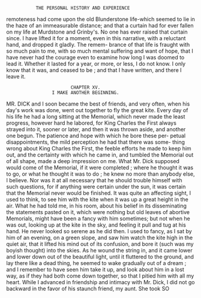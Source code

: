                THE PERSONAL HISTORY AND EXPERIENCE

remoteness had come upon the old Blunderstone life-which seemed to
lie in the haze of an immeasurable distance; and that a curtain had for
ever fallen on my life at Murdstone and Grinby's. No one has ever
raised that curtain since. I have lifted it for a moment, even in this
narrative, with a reluctant hand, and dropped it gladly. The remem-
brance of that life is fraught with so much pain to me, with so much
mental suffering and want of hope, that I have never had the courage
even to examine how long I was doomed to lead it. Whether it lasted
for a year, or more, or less, I do not know. I only know that it was,
and ceased to be ; and that I have written, and there I leave it.




                            CHAPTER XV.
                     I MAKE ANOTHER BEGINNING.

   MR. DICK and I soon became the best of friends, and very often, when
his day's work was done, went out together to fly the great kite. Every
day of his life he had a long sitting at the Memorial, which never made
the least progress, however hard he labored, for King Charles the First
always strayed into it, sooner or later, and then it was thrown aside, and
another one begun. The patience and hope with which he bore these per-
petual disappointments, the mild perception he had that there was some-
thing wrong about King Charles the First, the feeble efforts he made to
 keep him out, and the certainty with which he came in, and tumbled the
 Memorial out of all shape, made a deep impression on me. What Mr.
 Dick supposed would come of the Memorial, if it were completed ; where
he thought it was to go, or what he thought it was to do ; he knew no
 more than anybody else, I believe. Nor was it at all necessary that he
should trouble himself with such questions, for if anything were certain
under the sun, it was certain that the Memorial never would be finished.
   It was quite an affecting sight, I used to think, to see him with
the kite when it was up a great height in the air. What he had told
me, in his room, about his belief in its disseminating the statements
pasted on it, which were nothing but old leaves of abortive Memorials,
might have been a fancy with him sometimes; but not when he was out,
looking up at the kite in the sky, and feeling it pull and tug at his
hand. He never looked so serene as he did then. I used to fancy, as I
sat by him of an evening, on a green slope, and saw him watch the
kite high in the quiet air, that it lifted his mind out of its confusion, and
bore it (such was my boyish thought) into the skies. As he wound the
string in, and it came lower and lower down out of the beautiful light,
until it fluttered to the ground, and lay there like a dead thing, he seemed
to wake gradually out of a dream ; and I remember to have seen him take
it up, and look about him in a lost way, as if they had both come down
 together, so that I pitied him with all my heart.
    While I advanced in friendship and intimacy with Mr. Dick, I did not
 go backward in the favor of his staunch friend, my aunt. She took SO
